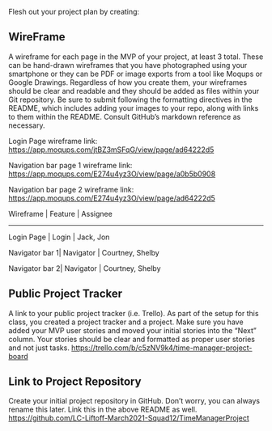 Flesh out your project plan by creating:
## WireFrame
A wireframe for each page in the MVP of your project, at least 3 total. These can be hand-drawn wireframes that you have photographed using your smartphone or they can be PDF or image exports from a tool like Moqups or Google Drawings. Regardless of how you create them, your wireframes should be clear and readable and they should be added as files within your Git repository. Be sure to submit following the formatting directives in the README, which includes adding your images to your repo, along with links to them within the README. Consult GitHub’s markdown reference as necessary.

Login Page wireframe link: https://app.moqups.com/jtBZ3mSFqG/view/page/ad64222d5

Navigation bar page 1 wireframe link: https://app.moqups.com/E274u4yz3O/view/page/a0b5b0908

Navigation bar page 2 wireframe link: https://app.moqups.com/E274u4yz3O/view/page/ad64222d5

Wireframe  | Feature | Assignee       
_____________________________________________
Login Page     | Login     | Jack, Jon		  

Navigator bar 1| Navigator | Courtney, Shelby

Navigator bar 2| Navigator | Courtney, Shelby

## Public Project Tracker
A link to your public project tracker (i.e. Trello). As part of the setup for this class, you created a project tracker and a project. Make sure you have added your MVP user stories and moved your initial stories into the “Next” column. Your stories should be clear and formatted as proper user stories and not just tasks.
https://trello.com/b/c5zNV9k4/time-manager-project-board

## Link to Project Repository
Create your initial project repository in GitHub. Don’t worry, you can always rename this later. Link this in the above README as well.
https://github.com/LC-Liftoff-March2021-Squad12/TimeManagerProject